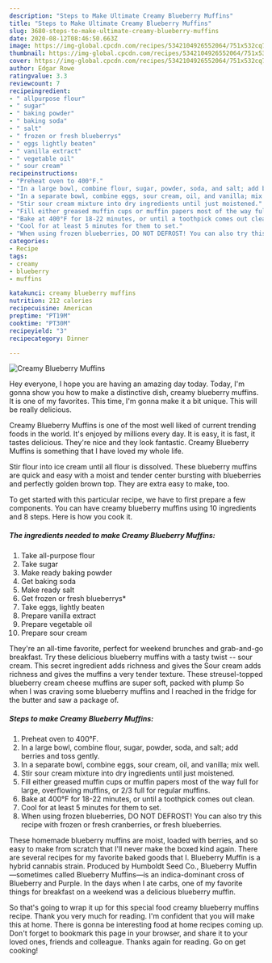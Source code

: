 ```yaml
---
description: "Steps to Make Ultimate Creamy Blueberry Muffins"
title: "Steps to Make Ultimate Creamy Blueberry Muffins"
slug: 3680-steps-to-make-ultimate-creamy-blueberry-muffins
date: 2020-08-12T08:46:50.663Z
image: https://img-global.cpcdn.com/recipes/5342104926552064/751x532cq70/creamy-blueberry-muffins-recipe-main-photo.jpg
thumbnail: https://img-global.cpcdn.com/recipes/5342104926552064/751x532cq70/creamy-blueberry-muffins-recipe-main-photo.jpg
cover: https://img-global.cpcdn.com/recipes/5342104926552064/751x532cq70/creamy-blueberry-muffins-recipe-main-photo.jpg
author: Edgar Rowe
ratingvalue: 3.3
reviewcount: 7
recipeingredient:
- " allpurpose flour"
- " sugar"
- " baking powder"
- " baking soda"
- " salt"
- " frozen or fresh blueberrys"
- " eggs lightly beaten"
- " vanilla extract"
- " vegetable oil"
- " sour cream"
recipeinstructions:
- "Preheat oven to 400°F."
- "In a large bowl, combine flour, sugar, powder, soda, and salt; add berries and toss gently."
- "In a separate bowl, combine eggs, sour cream, oil, and vanilla; mix well."
- "Stir sour cream mixture into dry ingredients until just moistened."
- "Fill either greased muffin cups or muffin papers most of the way full for large, overflowing muffins, or 2/3 full for regular muffins."
- "Bake at 400°F for 18-22 minutes, or until a toothpick comes out clean."
- "Cool for at least 5 minutes for them to set."
- "When using frozen blueberries, DO NOT DEFROST! You can also try this recipe with frozen or fresh cranberries, or fresh blueberries."
categories:
- Recipe
tags:
- creamy
- blueberry
- muffins

katakunci: creamy blueberry muffins 
nutrition: 212 calories
recipecuisine: American
preptime: "PT19M"
cooktime: "PT30M"
recipeyield: "3"
recipecategory: Dinner

---
```



![Creamy Blueberry Muffins](https://img-global.cpcdn.com/recipes/5342104926552064/751x532cq70/creamy-blueberry-muffins-recipe-main-photo.jpg)

Hey everyone, I hope you are having an amazing day today. Today, I'm gonna show you how to make a distinctive dish, creamy blueberry muffins. It is one of my favorites. This time, I'm gonna make it a bit unique. This will be really delicious.

Creamy Blueberry Muffins is one of the most well liked of current trending foods in the world. It's enjoyed by millions every day. It is easy, it is fast, it tastes delicious. They're nice and they look fantastic. Creamy Blueberry Muffins is something that I have loved my whole life.

Stir flour into ice cream until all flour is dissolved. These blueberry muffins are quick and easy with a moist and tender center bursting with blueberries and perfectly golden brown top. They are extra easy to make, too.


To get started with this particular recipe, we have to first prepare a few components. You can have creamy blueberry muffins using 10 ingredients and 8 steps. Here is how you cook it.

<!--inarticleads1-->

##### The ingredients needed to make Creamy Blueberry Muffins:

1. Take  all-purpose flour
1. Take  sugar
1. Make ready  baking powder
1. Get  baking soda
1. Make ready  salt
1. Get  frozen or fresh blueberrys*
1. Take  eggs, lightly beaten
1. Prepare  vanilla extract
1. Prepare  vegetable oil
1. Prepare  sour cream


They&#39;re an all-time favorite, perfect for weekend brunches and grab-and-go breakfast. Try these delicious blueberry muffins with a tasty twist -- sour cream. This secret ingredient adds richness and gives the Sour cream adds richness and gives the muffins a very tender texture. These streusel-topped blueberry cream cheese muffins are super soft, packed with plump So when I was craving some blueberry muffins and I reached in the fridge for the butter and saw a package of. 

<!--inarticleads2-->

##### Steps to make Creamy Blueberry Muffins:

1. Preheat oven to 400°F.
1. In a large bowl, combine flour, sugar, powder, soda, and salt; add berries and toss gently.
1. In a separate bowl, combine eggs, sour cream, oil, and vanilla; mix well.
1. Stir sour cream mixture into dry ingredients until just moistened.
1. Fill either greased muffin cups or muffin papers most of the way full for large, overflowing muffins, or 2/3 full for regular muffins.
1. Bake at 400°F for 18-22 minutes, or until a toothpick comes out clean.
1. Cool for at least 5 minutes for them to set.
1. When using frozen blueberries, DO NOT DEFROST! You can also try this recipe with frozen or fresh cranberries, or fresh blueberries.


These homemade blueberry muffins are moist, loaded with berries, and so easy to make from scratch that I&#39;ll never make the boxed kind again. There are several recipes for my favorite baked goods that I. Blueberry Muffin is a hybrid cannabis strain. Produced by Humboldt Seed Co., Blueberry Muffin—sometimes called Blueberry Muffins—is an indica-dominant cross of Blueberry and Purple. In the days when I ate carbs, one of my favorite things for breakfast on a weekend was a delicious blueberry muffin. 

So that's going to wrap it up for this special food creamy blueberry muffins recipe. Thank you very much for reading. I'm confident that you will make this at home. There is gonna be interesting food at home recipes coming up. Don't forget to bookmark this page in your browser, and share it to your loved ones, friends and colleague. Thanks again for reading. Go on get cooking!
